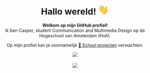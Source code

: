 <div align="center">
  <h1>Hallo wereld! <img src="./assets/hi.gif" width="35"></h1>
  <p><strong>Welkom op mijn GitHub profiel!</strong><br>
  Ik ben Casper, student Communication and Multimedia Design op de Hogeschool van Amsterdam (HvA).</p>
  <p>Op mijn profiel kan je voornamelijk <a href="https://github.com/stars/casperdennijs/lists/school-projecten">🏫 School projecten</a> verwachten.</p>
  <a href="https://www.youtube.com/watch?v=6riDJMI-Y8U"><img src="./assets/gojo dancing.gif"></a>
  <br><br>
  <a href="https://www.last.fm/user/Chaspyr"><img src="https://lastfm-recently-played.vercel.app/api?user=Chaspyr&width=600"></a>
</div>
